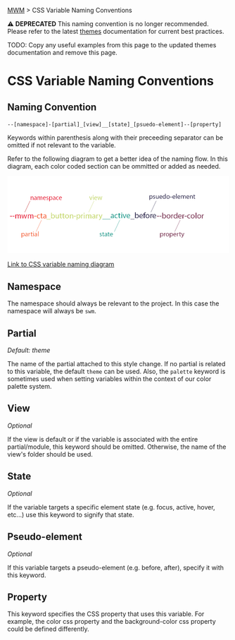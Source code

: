 [MWM](/README.md) > CSS Variable Naming Conventions

:warning: **DEPRECATED** This naming convention is no longer recommended. Please refer to the latest [themes](./themes.md) documentation for current best practices.

TODO: Copy any useful examples from this page to the updated themes documentation and remove this page.

# CSS Variable Naming Conventions

## Naming Convention

`--[namespace]-[partial]_[view]__[state]_[psuedo-element]--[property]`

Keywords within parenthesis along with their preceeding separator can be omitted if not relevant to the variable.

Refer to the following diagram to get a better idea of the naming flow. In this diagram, each color coded section can be ommitted or added as needed.

<img src="./images/css-variable-naming.png">

[Link to CSS variable naming diagram](./images/css-variable-naming.png)

## Namespace

The namespace should always be relevant to the project. In this case the namespace will always be `swm`.

## Partial

_Default: theme_

The name of the partial attached to this style change. If no partial is related to this variable, the default `theme` can be used. Also, the `palette` keyword is sometimes used when setting variables within the context of our color palette system.

## View

_Optional_

If the view is default or if the variable is associated with the entire partial/module, this keyword should be omitted. Otherwise, the name of the view's folder should be used.

## State

_Optional_

If the variable targets a specific element state (e.g. focus, active, hover, etc...) use this keyword to signify that state.

## Pseudo-element

_Optional_

If this variable targets a pseudo-element (e.g. before, after), specify it with this keyword.

## Property

This keyword specifies the CSS property that uses this variable. For example, the color css property and the background-color css property could be defined differently.
